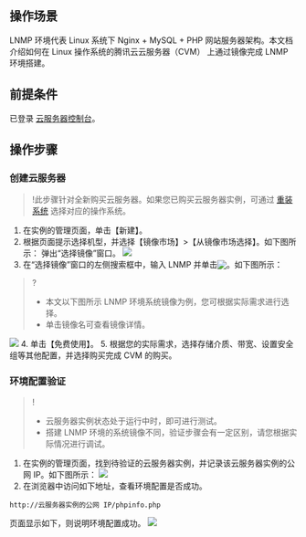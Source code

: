 ## 操作场景
LNMP 环境代表 Linux 系统下 Nginx + MySQL + PHP 网站服务器架构。本文档介绍如何在 Linux 操作系统的腾讯云云服务器（CVM） 上通过镜像完成 LNMP 环境搭建。

## 前提条件
已登录 [云服务器控制台](https://console.cloud.tencent.com/cvm/index)。

## 操作步骤

### 创建云服务器
>!此步骤针对全新购买云服务器。如果您已购买云服务器实例，可通过 [重装系统](https://cloud.tencent.com/document/product/213/4933) 选择对应的操作系统。
>
1. 在实例的管理页面，单击【新建】。
2. 根据页面提示选择机型，并选择【镜像市场】>【从镜像市场选择】。如下图所示：
弹出“选择镜像”窗口。
 ![](https://main.qcloudimg.com/raw/bd6bbe11ae49f5a398612d495422086f.png)
3. 在“选择镜像”窗口的左侧搜索框中，输入 LNMP 并单击<img src="https://main.qcloudimg.com/raw/124eb3377f07070061fa6cd419f49abf.png" style="margin:-3px 0px">。如下图所示：
>?
>-  本文以下图所示 LNMP 环境系统镜像为例，您可根据实际需求进行选择。
>- 单击镜像名可查看镜像详情。
>
![](https://main.qcloudimg.com/raw/3dcee56060fdabbdc3b92d01f6480df9.png)
4. 单击【免费使用】。
5. 根据您的实际需求，选择存储介质、带宽、设置安全组等其他配置，并选择购买完成 CVM 的购买。


### 环境配置验证
>!
>- 云服务器实例状态处于运行中时，即可进行测试。
>- 搭建 LNMP 环境的系统镜像不同，验证步骤会有一定区别，请您根据实际情况进行调试。
>
1. 在实例的管理页面，找到待验证的云服务器实例，并记录该云服务器实例的公网 IP。如下图所示：
![](https://main.qcloudimg.com/raw/aeff0a3a2401527d488fb582cb121e2b.png)
2. 在浏览器中访问如下地址，查看环境配置是否成功。
```
http://云服务器实例的公网 IP/phpinfo.php
```
页面显示如下，则说明环境配置成功。
![](https://main.qcloudimg.com/raw/fc3d72b5c5522cd942dfceab7ca8bc8a.png)
